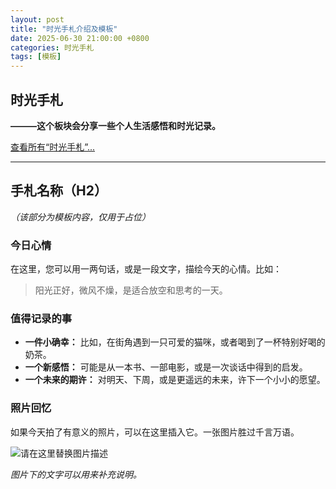 ```yaml
---
layout: post
title: "时光手札介绍及模板"
date: 2025-06-30 21:00:00 +0800
categories: 时光手札
tags: [模板]
---
```


## 时光手札

**———这个板块会分享一些个人生活感悟和时光记录。**

[<i class="fa fa-folder-open"></i> 查看所有“时光手札”...](/categories.html/#时光手札)

---

## 手札名称（H2）

*（该部分为模板内容，仅用于占位）*

### 今日心情

在这里，您可以用一两句话，或是一段文字，描绘今天的心情。比如：

> 阳光正好，微风不燥，是适合放空和思考的一天。

### 值得记录的事

- **一件小确幸：** 比如，在街角遇到一只可爱的猫咪，或者喝到了一杯特别好喝的奶茶。
- **一个新感悟：** 可能是从一本书、一部电影，或是一次谈话中得到的启发。
- **一个未来的期许：** 对明天、下周，或是更遥远的未来，许下一个小小的愿望。

### 照片回忆

如果今天拍了有意义的照片，可以在这里插入它。一张图片胜过千言万语。

![请在这里替换图片描述](请在这里替换为图片链接)

*图片下的文字可以用来补充说明。*
